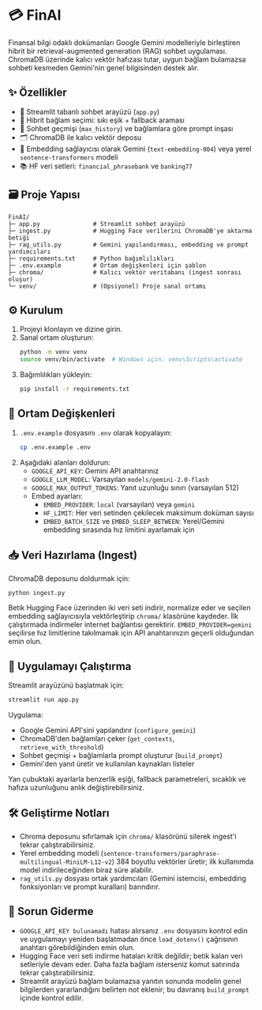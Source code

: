 # 💳 FinAI

Finansal bilgi odaklı dokümanları Google Gemini modelleriyle birleştiren hibrit
bir retrieval-augmented generation (RAG) sohbet uygulaması. ChromaDB üzerinde
kalıcı vektör hafızası tutar, uygun bağlam bulamazsa sohbeti kesmeden Gemini'nin
genel bilgisinden destek alır.

## ✨ Özellikler
- 💬 Streamlit tabanlı sohbet arayüzü (`app.py`)
- 🧠 Hibrit bağlam seçimi: sıkı eşik + fallback araması
- 🧵 Sohbet geçmişi (`max_history`) ve bağlamlara göre prompt inşası
- 🗂️ ChromaDB ile kalıcı vektör deposu
- 🧮 Embedding sağlayıcısı olarak Gemini (`text-embedding-004`) veya yerel
  `sentence-transformers` modeli
- 📚 HF veri setleri: `financial_phrasebank` ve `banking77`

## 🗃️ Proje Yapısı
```text
FinAI/
├─ app.py               # Streamlit sohbet arayüzü
├─ ingest.py            # Hugging Face verilerini ChromaDB'ye aktarma betiği
├─ rag_utils.py         # Gemini yapılandırması, embedding ve prompt yardımcıları
├─ requirements.txt     # Python bağımlılıkları
├─ .env.example         # Ortam değişkenleri için şablon
├─ chroma/              # Kalıcı vektör veritabanı (ingest sonrası oluşur)
└─ venv/                # (Opsiyonel) Proje sanal ortamı
```

## ⚙️ Kurulum
1. Projeyi klonlayın ve dizine girin.
2. Sanal ortam oluşturun:
   ```bash
   python -m venv venv
   source venv/bin/activate  # Windows için: venv\Scripts\activate
   ```
3. Bağımlılıkları yükleyin:
   ```bash
   pip install -r requirements.txt
   ```

## 🔐 Ortam Değişkenleri
1. `.env.example` dosyasını `.env` olarak kopyalayın:
   ```bash
   cp .env.example .env
   ```
2. Aşağıdaki alanları doldurun:
   - `GOOGLE_API_KEY`: Gemini API anahtarınız
   - `GOOGLE_LLM_MODEL`: Varsayılan `models/gemini-2.0-flash`
   - `GOOGLE_MAX_OUTPUT_TOKENS`: Yanıt uzunluğu sınırı (varsayılan 512)
   - Embed ayarları:
     - `EMBED_PROVIDER`: `local` (varsayılan) veya `gemini`
     - `HF_LIMIT`: Her veri setinden çekilecek maksimum doküman sayısı
     - `EMBED_BATCH_SIZE` ve `EMBED_SLEEP_BETWEEN`: Yerel/Gemini embedding
       sırasında hız limitini ayarlamak için

## 📥 Veri Hazırlama (Ingest)
ChromaDB deposunu doldurmak için:
```bash
python ingest.py
```

Betik Hugging Face üzerinden iki veri seti indirir, normalize eder ve seçilen
embedding sağlayıcısıyla vektörleştirip `chroma/` klasörüne kaydeder. İlk
çalıştırmada indirmeler internet bağlantısı gerektirir. `EMBED_PROVIDER=gemini`
seçilirse hız limitlerine takılmamak için API anahtarınızın geçerli olduğundan
emin olun.

## 🚀 Uygulamayı Çalıştırma
Streamlit arayüzünü başlatmak için:
```bash
streamlit run app.py
```

Uygulama:
- Google Gemini API'sini yapılandırır (`configure_gemini`)
- ChromaDB'den bağlamları çeker (`get_contexts`, `retrieve_with_threshold`)
- Sohbet geçmişi + bağlamlarla prompt oluşturur (`build_prompt`)
- Gemini'den yanıt üretir ve kullanılan kaynakları listeler

Yan çubuktaki ayarlarla benzerlik eşiği, fallback parametreleri, sıcaklık ve
hafıza uzunluğunu anlık değiştirebilirsiniz.

## 🛠️ Geliştirme Notları
- Chroma deposunu sıfırlamak için `chroma/` klasörünü silerek ingest'i tekrar
  çalıştırabilirsiniz.
- Yerel embedding modeli (`sentence-transformers/paraphrase-multilingual-MiniLM-L12-v2`)
  384 boyutlu vektörler üretir; ilk kullanımda model indirileceğinden biraz süre
  alabilir.
- `rag_utils.py` dosyası ortak yardımcıları (Gemini istemcisi, embedding
  fonksiyonları ve prompt kuralları) barındırır.

## 🧰 Sorun Giderme
- `GOOGLE_API_KEY bulunamadı` hatası alırsanız `.env` dosyasını kontrol edin ve
  uygulamayı yeniden başlatmadan önce `load_dotenv()` çağrısının anahtarı
  görebildiğinden emin olun.
- Hugging Face veri seti indirme hataları kritik değildir; betik kalan
  veri setleriyle devam eder. Daha fazla bağlam isterseniz komut satırında
  tekrar çalıştırabilirsiniz.
- Streamlit arayüzü bağlam bulamazsa yanıtın sonunda modelin genel bilgilerden
  yararlandığını belirten not eklenir; bu davranış `build_prompt` içinde
  kontrol edilir.
